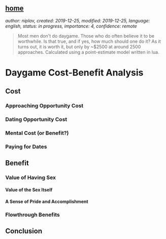 [home](./index.md)
-------------------

*author: niplav, created: 2019-12-25, modified: 2019-12-25, language: english, status: in progress, importance: 4, confidence: remote*

> Most men don't do daygame. Those who do often believe it to be
> worthwhile. Is that true, and if yes, how much should one do it? As it
> turns out, it is worth it, but only by ~$2500 at around 2500 approaches.
> Calculated using a point-estimate model written in lua.

Daygame Cost-Benefit Analysis
============================

Cost
----

### Approaching Opportunity Cost

### Dating Opportunity Cost

### Mental Cost (or Benefit?)

### Paying for Dates

Benefit
-------

### Value of Having Sex

#### Value of the Sex Itself

#### A Sense of Pride and Accomplishment

### Flowthrough Benefits

Conclusion
----------
